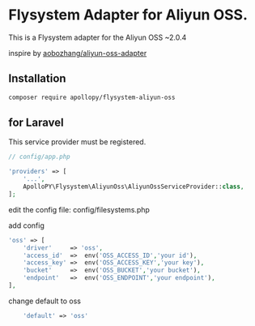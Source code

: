 # Flysystem Adapter for Aliyun OSS.

This is a Flysystem adapter for the Aliyun OSS ~2.0.4

inspire by [aobozhang/aliyun-oss-adapter](https://github.com/aobozhang/aliyun-oss-adapter)

## Installation

```bash
composer require apollopy/flysystem-aliyun-oss
```

## for Laravel

This service provider must be registered.

```php
// config/app.php

'providers' => [
    '...',
    ApolloPY\Flysystem\AliyunOss\AliyunOssServiceProvider::class,
];
```

edit the config file: config/filesystems.php

add config

```php
'oss' => [
    'driver'     => 'oss',
    'access_id'  =>  env('OSS_ACCESS_ID','your id'),
    'access_key' =>  env('OSS_ACCESS_KEY','your key'),
    'bucket'     =>  env('OSS_BUCKET','your bucket'),
    'endpoint'   =>  env('OSS_ENDPOINT','your endpoint'),  
],
```

change default to oss

```php
    'default' => 'oss'
```
